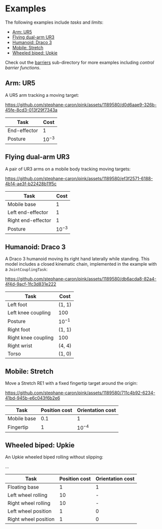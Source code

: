 # Examples

The following examples include *tasks* and *limits*:

- [Arm: UR5](#arm-ur5)
- [Flying dual-arm UR3](#flying-dual-arm-ur3)
- [Humanoid: Draco 3](#humanoid-draco-3)
- [Mobile: Stretch](#mobile-stretch)
- [Wheeled biped: Upkie](#wheeled-biped-upkie)

Check out the [barriers](barriers/) sub-directory for more examples including *control barrier functions*.

## Arm: UR5

A UR5 arm tracking a moving target:

https://github.com/stephane-caron/pink/assets/1189580/d0d6aae9-326b-45fe-8cd3-013f29f7343a

| Task | Cost |
|------|------|
| End-effector | 1 |
| Posture | $10^{-3}$ |

## Flying dual-arm UR3

A pair of UR3 arms on a mobile body tracking moving targets:

https://github.com/stephane-caron/pink/assets/1189580/ef3f2571-6188-4b14-ae3f-b22428b11f5c

| Task | Cost |
|------|------|
| Mobile base | 1 |
| Left end-effector | 1 |
| Right end-effector | 1 |
| Posture | $10^{-3}$ |

## Humanoid: Draco 3

A Draco 3 humanoid moving its right hand laterally while standing. This model includes a closed kinematic chain, implemented in the example with a ``JointCouplingTask``:

https://github.com/stephane-caron/pink/assets/1189580/db6acda8-82a4-4f4d-9acf-1fc3d831e222

| Task | Cost |
|------|------|
| Left foot | (1, 1) |
| Left knee coupling | 100 |
| Posture | $10^{-1}$ |
| Right foot | (1, 1) |
| Right knee coupling | 100 |
| Right wrist | (4, 4) |
| Torso | (1, 0) |

## Mobile: Stretch

Move a Stretch RE1 with a fixed fingertip target around the origin:

https://github.com/stephane-caron/pink/assets/1189580/711c4b92-6234-41bd-945b-e6c043f6b2e6

| Task | Position cost | Orientation cost |
|------|---------------|------------------|
| Mobile base | $0.1$ | 1 |
| Fingertip | 1 | $10^{-4}$ |

## Wheeled biped: Upkie

An Upkie wheeled biped rolling without slipping:

...

| Task | Position cost | Orientation cost |
|------|---------------|------------------|
| Floating base | $1$ | $1$ |
| Left wheel rolling | $10$ | - |
| Right wheel rolling | $10$ | - |
| Left wheel position | $1$ | $0$ |
| Right wheel position | $1$ | $0$ |
